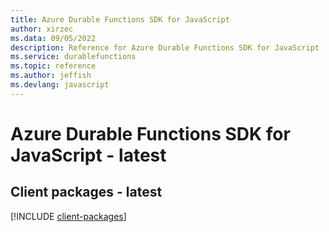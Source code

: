 ```yaml
---
title: Azure Durable Functions SDK for JavaScript
author: xirzec
ms.data: 09/05/2022
description: Reference for Azure Durable Functions SDK for JavaScript
ms.service: durablefunctions
ms.topic: reference
ms.author: jeffish
ms.devlang: javascript
---
```

# Azure Durable Functions SDK for JavaScript - latest

## Client packages - latest
[!INCLUDE [client-packages](durable-functions-client-index.md)]